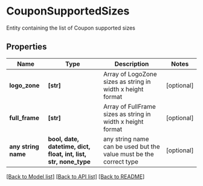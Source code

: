 # CouponSupportedSizes

Entity containing the list of Coupon supported sizes

## Properties
Name | Type | Description | Notes
------------ | ------------- | ------------- | -------------
**logo_zone** | **[str]** | Array of LogoZone sizes as string in width x height format | [optional] 
**full_frame** | **[str]** | Array of FullFrame sizes as string in width x height format | [optional] 
**any string name** | **bool, date, datetime, dict, float, int, list, str, none_type** | any string name can be used but the value must be the correct type | [optional]

[[Back to Model list]](../README.md#documentation-for-models) [[Back to API list]](../README.md#documentation-for-api-endpoints) [[Back to README]](../README.md)


